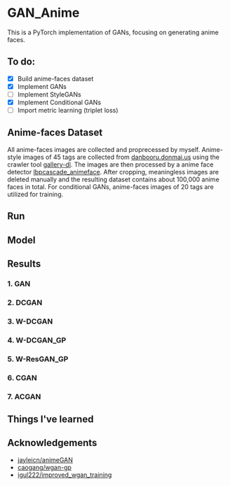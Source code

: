 # GAN_Anime
This is a PyTorch implementation of GANs, focusing on generating anime faces.

## To do:
- [x] Build anime-faces dataset
- [x] Implement GANs
- [ ] Implement StyleGANs
- [x] Implement Conditional GANs
- [ ] Import metric learning (triplet loss) 
 
## Anime-faces Dataset
All anime-faces images are collected and proprecessed by myself. Anime-style images of 45 tags are collected from [danbooru.donmai.us](https://danbooru.donmai.us/) using the crawler tool [gallery-dl](https://github.com/mikf/gallery-dl). The images are then processed by a anime face detector [lbpcascade_animeface](https://github.com/nagadomi/lbpcascade_animeface). After cropping, meaningless images are deleted manually and the resulting dataset contains about 100,000 anime faces in total. For conditional GANs, anime-faces images of 20 tags are utilized for training.

## Run

## Model

## Results
### 1. GAN
### 2. DCGAN
### 3. W-DCGAN
### 4. W-DCGAN_GP
### 5. W-ResGAN_GP
### 6. CGAN
### 7. ACGAN

## Things I've learned

## Acknowledgements
- [jayleicn/animeGAN](https://github.com/jayleicn/animeGAN)
- [caogang/wgan-gp](https://github.com/caogang/wgan-gp)
- [igul222/improved_wgan_training](https://github.com/igul222/improved_wgan_training)
